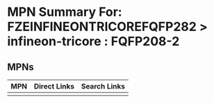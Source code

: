 



# MPN Summary For: FZEINFINEONTRICOREFQFP282 > infineon-tricore : FQFP208-2

## MPNs
  

|MPN|Direct Links|Search Links|
| :--- | :--- | :--- |
||||
